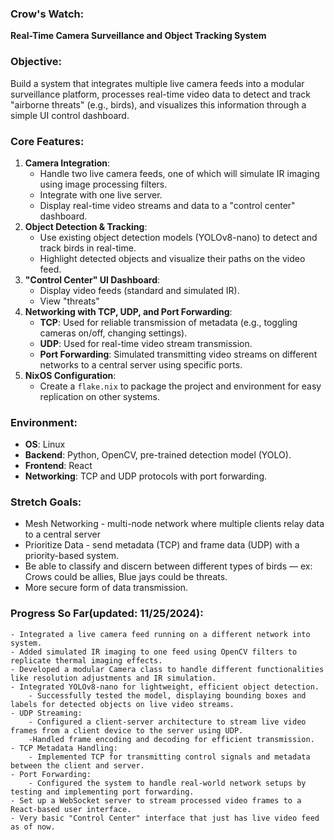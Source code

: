 ### **Crow's Watch**:

**Real-Time Camera Surveillance and Object Tracking System**

### **Objective**:

Build a system that integrates multiple live camera feeds into a modular surveillance platform, processes real-time video data to detect and track "airborne threats" (e.g., birds), and visualizes this information through a simple UI control dashboard.

### **Core Features**:

1. **Camera Integration**:
    - Handle two live camera feeds, one of which will simulate IR imaging using image processing filters.
    - Integrate with one live server.
    - Display real-time video streams and data to a "control center" dashboard.
2. **Object Detection & Tracking**:
    - Use existing object detection models (YOLOv8-nano) to detect and track birds in real-time.
    - Highlight detected objects and visualize their paths on the video feed.
3. **"Control Center" UI Dashboard**:
    - Display video feeds (standard and simulated IR).
    - View "threats"
5. **Networking with TCP, UDP, and Port Forwarding**:
    - **TCP**: Used for reliable transmission of metadata (e.g., toggling cameras on/off, changing settings).
    - **UDP**: Used for real-time video stream transmission.
    - **Port Forwarding**: Simulated transmitting video streams on different networks to a central server using specific ports.
6. **NixOS Configuration**:
    - Create a `flake.nix` to package the project and environment for easy replication on other systems.

### **Environment**:

- **OS**: Linux
- **Backend**: Python, OpenCV, pre-trained detection model (YOLO).
- **Frontend**: React
- **Networking**: TCP and UDP protocols with port forwarding.

### **Stretch Goals**:
- Mesh Networking - multi-node network where multiple clients relay data to a central server
- Prioritize Data - send metadata (TCP) and frame data (UDP) with a priority-based system.
- Be able to classify and discern between different types of birds — ex: Crows could be allies, Blue jays could be threats.
- More secure form of data transmission.

### **Progress So Far(updated: 11/25/2024)**:
    - Integrated a live camera feed running on a different network into system.
    - Added simulated IR imaging to one feed using OpenCV filters to replicate thermal imaging effects.
    - Developed a modular Camera class to handle different functionalities like resolution adjustments and IR simulation.
    - Integrated YOLOv8-nano for lightweight, efficient object detection.
        - Successfully tested the model, displaying bounding boxes and labels for detected objects on live video streams.
    - UDP Streaming:
        - Configured a client-server architecture to stream live video frames from a client device to the server using UDP.
        -Handled frame encoding and decoding for efficient transmission.
    - TCP Metadata Handling:
        - Implemented TCP for transmitting control signals and metadata between the client and server.
    - Port Forwarding:
        - Configured the system to handle real-world network setups by testing and implementing port forwarding.
    - Set up a WebSocket server to stream processed video frames to a React-based user interface.
    - Very basic "Control Center" interface that just has live video feed as of now.

